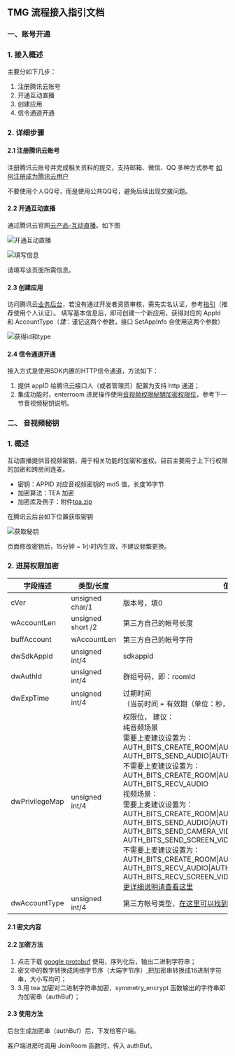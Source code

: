 ## TMG 流程接入指引文档
### 一、账号开通
### 1. 接入概述
主要分如下几步：
1. 注册腾讯云账号
2. 开通互动直播
3. 创建应用
4. 信令通道开通

### 2. 详细步骤
#### 2.1 注册腾讯云账号
注册腾讯云账号并完成相关资料的提交，支持邮箱、微信、QQ 多种方式参考 [如何注册成为腾讯云用户](//www.qcloud.com/document/product/378/8415)

不要使用个人QQ号，而是使用公共QQ号，避免后续出现交接问题。

#### 2.2 开通互动直播
通过腾讯云官网[云产品-互动直播](//www.qcloud.com/product/ilvb)。如下图

![开通互动直播](https://mc.qcloudimg.com/static/img/b095673b7245e928ac4418dde3a8336e/image.png)

![填写信息](https://mc.qcloudimg.com/static/img/a26d76e96130caa3cc929e5905ad393d/image.png)

请填写该页面所需信息。
#### 2.3 创建应用
访问腾讯云[业务后台](//www.qcloud.com/login?s_url=https%3A%2F%2Fconsole.qcloud.com%2Filvb)，若没有通过开发者资质审核，需先实名认证，参考[指引](//www.qcloud.com/document/product/378/3629)（推荐使用个人认证）。
填写基本信息后，即可创建一个新应用，获得对应的 AppId 和 AccountType（***注***：谨记这两个参数，接口 SetAppInfo 会使用这两个参数） 

![获得id和type](https://mc.qcloudimg.com/static/img/e52f0fb14bbda2d6915874aaa1036e4d/image.png)

#### 2.4 信令通道开通
接入方式是使用SDK内置的HTTP信令通道，方法如下：
1. 提供 appID 给腾讯云接口人（或者管理员）配置为支持 http 通道；
2. 集成功能时，enterroom 进房操作使用[音视频权限秘钥加密权限位](//www.qcloud.com/document/product/268/3220)，参考下一节音视频秘钥说明。

### 二、 音视频秘钥
### 1. 概述
互动直播提供音视频密钥，用于相关功能的加密和鉴权。目前主要用于上下行权限的加密和跨房间连麦。
* 密钥：APPID 对应音视频密钥的 md5 值，长度16字节
* 加密算法：TEA 加密
* 加密库及例子：附件[tea.zip](https://mc.qcloudimg.com/static/archive/343de5a224bef9be41bb81192affdebb/tea.zip)

在腾讯云后台如下位置获取密钥

![获取秘钥](https://mc.qcloudimg.com/static/img/8a42ee6789477a4074c2fc2b49724f80/image.png)

页面修改密钥后，15分钟 ~ 1小时内生效，不建议频繁更换。
### 2. 进房权限加密

| 字段描述 | 类型/长度 | 值定义/备注 |
|---------|---------|---------|
| cVer | unsigned char/1 | 版本号，填0 |
| wAccountLen | unsigned short /2 | 第三方自己的帐号长度 |
| buffAccount | wAccountLen | 第三方自己的帐号字符 |
| dwSdkAppid | unsigned int/4 | sdkappid |
| dwAuthId | unsigned int/4 | 群组号码，即：roomId |
| dwExpTime | unsigned int/4 | 过期时间 <br>（当前时间 + 有效期（单位：秒，建议300秒））  |
| dwPrivilegeMap | unsigned int/4 | 权限位， 建议：<br>纯音频场景<br>需要上麦建议设置为：AUTH_BITS_CREATE_ROOM&#124;AUTH_BITS_JOIN_ROOM&#124;<br>AUTH_BITS_SEND_AUDIO&#124;AUTH_BITS_RECV_AUDIO<br>不需要上麦建议设置为：AUTH_BITS_CREATE_ROOM&#124;AUTH_BITS_JOIN_ROOM&#124;<br>AUTH_BITS_RECV_AUDIO<br>视频场景：<br>需要上麦建议设置为：AUTH_BITS_CREATE_ROOM&#124;AUTH_BITS_JOIN_ROOM&#124;<br>AUTH_BITS_SEND_AUDIO&#124;AUTH_BITS_RECV_AUDIO&#124;<br>AUTH_BITS_SEND_CAMERA_VIDEO&#124;AUTH_BITS_RECV_CAMERA_VIDEO&#124;<br>AUTH_BITS_SEND_SCREEN_VIDEO&#124;AUTH_BITS_RECV_SCREEN_VIDEO<br>不需要上麦建议设置为：AUTH_BITS_CREATE_ROOM&#124;AUTH_BITS_JOIN_ROOM&#124;<br>AUTH_BITS_RECV_AUDIO&#124;AUTH_BITS_RECV_CAMERA_VIDEO&#124;<br>AUTH_BITS_RECV_SCREEN_VIDEO<br>[更详细说明请查看这里](//www.qcloud.com/document/product/268/3227) |
| dwAccountType | unsigned int/4 | 第三方帐号类型，[在这里可以找到](//www.qcloud.com/login?s_url=https%3A%2F%2Fconsole.qcloud.com%2Filvb) |

#### 2.1 密文内容

#### 2.2 加密方法
1. 点击下载 [google protobuf](//github.com/google/protobuf) 使用，序列化后，输出二进制字符串；
2. 密文中的数字转换成网络字节序（大端字节序）,把加密串转换成16进制字符串，大小写均可；
3. 3.用 tea 加密对二进制字符串加密，symmetry_encrypt 函数输出的字符串即为加密串（authBuf）；

#### 2.3 使用方法
后台生成加密串（authBuf）后，下发给客户端。

客户端进房时调用 JoinRoom 函数时，传入 authBuf。